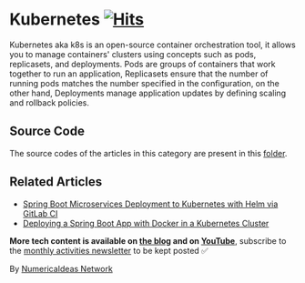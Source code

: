 # Kubernetes&nbsp;[![Hits](https://hits.seeyoufarm.com/api/count/incr/badge.svg?url=https%3A%2F%2Fgithub.com%2Fnumerica-ideas%2Fcommunity%2Ftree%2Fmaster%2Fkubernetes&count_bg=%2379C83D&title_bg=%23555555&icon=&icon_color=%23E7E7E7&title=hits&edge_flat=false)](https://numericaideas.com/blog/tag/kubernetes)

Kubernetes aka k8s is an open-source container orchestration tool, it allows you to manage containers' clusters using concepts such as pods, replicasets, and deployments. Pods are groups of containers that work together to run an application, Replicasets ensure that the number of running pods matches the number specified in the configuration, on the other hand, Deployments manage application updates by defining scaling and rollback policies.

## Source Code
The source codes of the articles in this category are present in this [folder](./).

## Related Articles
<!-- TAG-POSTS-LIST:START -->
- [Spring Boot Microservices Deployment to Kubernetes with Helm via GitLab CI](https://numericaideas.com/blog/springboot-microservices-deployment-kubernetes-helm-gitlabci/)
- [Deploying a Spring Boot App with Docker in a Kubernetes Cluster](https://numericaideas.com/blog/deploying-springboot-app-with-docker-and-kubernetes/)
<!-- TAG-POSTS-LIST:END -->

**More tech content is available on [the blog](https://numericaideas.com/blog/) and on [YouTube](https://www.youtube.com/@numericaideas/channels?sub_confirmation=1)**, subscribe to the [monthly activities newsletter](https://numericaideas.com/blog/category/news/) to be kept posted ✅

By [NumericaIdeas Network](https://numericaideas.com)
